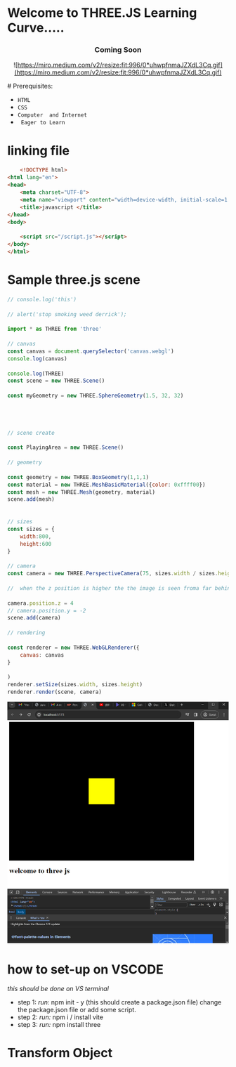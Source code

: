 # Welcome to THREE.JS Learning Curve.....

<div align="center"> 
  
###  Coming Soon

![https://miro.medium.com/v2/resize:fit:996/0*uhwpfnmaJZXdL3Cq.gif](https://miro.medium.com/v2/resize:fit:996/0*uhwpfnmaJZXdL3Cq.gif)

</div>
# Prerequisites:

 * ` HTML `
 * ` CSS `
  * ` Computer  and Internet `
* ` Eager to Learn`

# linking file 

```HTML
    <!DOCTYPE html>
<html lang="en">
<head>
    <meta charset="UTF-8">
    <meta name="viewport" content="width=device-width, initial-scale=1.0">
    <title>javascript </title>
</head>
<body>
    
    <script src="/script.js"></script>
</body>
</html>

```

# Sample three.js scene
```javascript
// console.log('this')

// alert('stop smoking weed derrick');

import * as THREE from 'three'

// canvas
const canvas = document.querySelector('canvas.webgl')
console.log(canvas)

console.log(THREE)
const scene = new THREE.Scene()

const myGeometry = new THREE.SphereGeometry(1.5, 32, 32)




// scene create

const PlayingArea = new THREE.Scene()

// geometry

const geometry = new THREE.BoxGeometry(1,1,1)
const material = new THREE.MeshBasicMaterial({color: 0xffff00})
const mesh = new THREE.Mesh(geometry, material)
scene.add(mesh)


// sizes
const sizes = {
    width:800,
    height:600
}

// camera
const camera = new THREE.PerspectiveCamera(75, sizes.width / sizes.height)

//  when the z position is higher the the image is seen froma far behind.

camera.position.z = 4
// camera.position.y = -2
scene.add(camera)

// rendering

const renderer = new THREE.WebGLRenderer({
    canvas: canvas
}

)
renderer.setSize(sizes.width, sizes.height)
renderer.render(scene, camera)


```
![](/Screenshot%20(117).png)



# how to set-up on VSCODE

_this should be done on VS terminal_
* step 1: _run:_ npm init - y (this should create a package.json file)
change the package.json file or add some script.
* step 2: _run:_ npm i / install vite 
* step 3: _run:_ npm install three

# Transform Object

<!-- writting a GOOD README -->

<!-- # Heading 1
## Heading 2
### Heading 3

Emphasis, aka italics, with *asterisks* or _underscores_.

Strong emphasis, aka bold, with **asterisks** or __underscores__.

Combined emphasis with **asterisks and _underscores_**.
1. First ordered list item
2. Another item
⋅⋅* Unordered sub-list. 
1. Actual numbers don't matter, just that it's a number
⋅⋅1. Ordered sub-list
4. And another item.

[I'm an inline-style link](https://www.google.com)

[I'm an inline-style link with title](https://www.google.com "Google's Homepage")

![descriptive alt text](https://github.com/adam-p/markdown-here/raw/master/src/common/images/icon48.png "Logo Title Text 1") -->


<!-- https://learn.microsoft.com/en-us/office/vba/language/reference/user-interface-help/color-constants -->